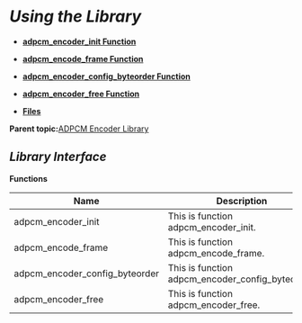 # *Using the Library*

-   **[adpcm\_encoder\_init Function](GUID-02154DB9-EC74-4AC7-9787-C25384A03FF8.md)**  

-   **[adpcm\_encode\_frame Function](GUID-D2D341BE-28A4-48A7-9841-A2763C51757B.md)**  

-   **[adpcm\_encoder\_config\_byteorder Function](GUID-6D36E447-69D8-40C2-A245-DADE8710EC3E.md)**  

-   **[adpcm\_encoder\_free Function](GUID-4B530B84-48C7-478E-BC59-22A9D6218DEC.md)**  

-   **[Files](GUID-C613E88E-C396-4E39-86B2-D1DA9D79DBEC.md)**  


**Parent topic:**[ADPCM Encoder Library](GUID-31C8AF39-41AC-44FF-887E-8918EFF00637.md)

## *Library Interface*

**Functions**

|**Name**|**Description**|
|--------|---------------|
|adpcm\_encoder\_init|This is function adpcm\_encoder\_init.|
|adpcm\_encode\_frame|This is function adpcm\_encode\_frame.|
|adpcm\_encoder\_config\_byteorder|This is function adpcm\_encoder\_config\_byteorder.|
|adpcm\_encoder\_free|This is function adpcm\_encoder\_free.|

